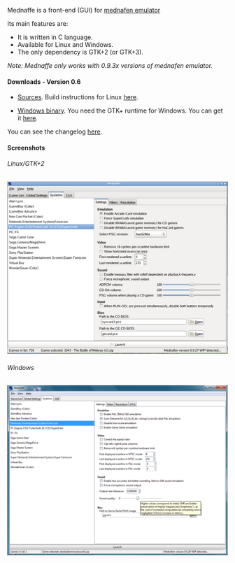 Mednaffe is a front-end (GUI) for [mednafen emulator](http://mednafen.sourceforge.net "mednafen emulator")

Its main features are:

 * It is written in C language.
 * Available for Linux and Windows.
 * The only dependency is GTK+2 (or GTK+3).

*Note: Mednaffe only works with 0.9.3x versions of mednafen emulator.*

#### Downloads - Version 0.6
 * [Sources](https://sites.google.com/site/amatcoder/mednaffe/downloads/mednaffe-0.6.tar.gz?attredirects=0&d=1 "mednaffe-0.6.tar.gz").
   Build instructions for Linux [here](https://github.com/AmatCoder/mednaffe/blob/wiki/Building.md "Building on Linux").

 * [Windows binary](https://sites.google.com/site/amatcoder/mednaffe/downloads/mednaffe-0.6.zip?attredirects=0&d=1 "mednaffe-0.6.zip").
   You need the GTK+ runtime for Windows. You can get it [here](http://downloads.sourceforge.net/gtk-win/gtk2-runtime-2.24.10-2012-10-10-ash.exe?download "gtk2-runtime-2.24.10-2012-10-10-ash.exe").

You can see the changelog [here](https://github.com/AmatCoder/mednaffe/blob/master/ChangeLog "ChangeLog").

#### Screenshots

###### Linux/GTK+2

![Mednaffe on Linux/GTK+2](https://github.com/AmatCoder/mednaffe/blob/wiki/screenshot_0830121713.png "Mednaffe on Linux/GTK+2")

###### Windows

![Mednaffe on Windows 7](https://github.com/AmatCoder/mednaffe/blob/wiki/screen_29_8_2013.png "Mednaffe on Windows 7")

